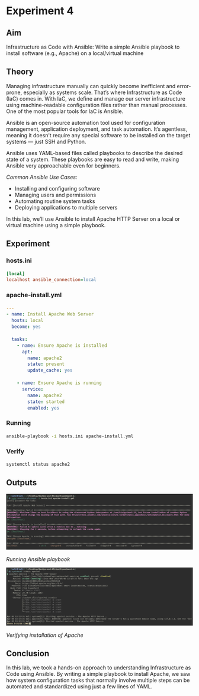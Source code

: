 # Experiment 4

## Aim

Infrastructure as Code with Ansible: Write a simple Ansible playbook to install software (e.g., Apache) on a local/virtual machine

## Theory

Managing infrastructure manually can quickly become inefficient and error-prone, especially as systems scale. That’s where Infrastructure as Code (IaC) comes in. With IaC, we define and manage our server infrastructure using machine-readable configuration files rather than manual processes. One of the most popular tools for IaC is Ansible.

Ansible is an open-source automation tool used for configuration management, application deployment, and task automation. It’s agentless, meaning it doesn’t require any special software to be installed on the target systems — just SSH and Python.

Ansible uses YAML-based files called playbooks to describe the desired state of a system. These playbooks are easy to read and write, making Ansible very approachable even for beginners.

_Common Ansible Use Cases:_

- Installing and configuring software
- Managing users and permissions
- Automating routine system tasks
- Deploying applications to multiple servers

In this lab, we’ll use Ansible to install Apache HTTP Server on a local or virtual machine using a simple playbook.

## Experiment

### hosts.ini

```ini
[local]
localhost ansible_connection=local
```

### apache-install.yml

```yaml
---
- name: Install Apache Web Server
  hosts: local
  become: yes

  tasks:
    - name: Ensure Apache is installed
      apt:
        name: apache2
        state: present
        update_cache: yes

    - name: Ensure Apache is running
      service:
        name: apache2
        state: started
        enabled: yes
```

### Running

```sh
ansible-playbook -i hosts.ini apache-install.yml
```

### Verify

```sh
systemctl status apache2
```

## Outputs

![](./outputs/1.png)

_Running Ansible playbook_

![](./outputs/2.png)

_Verifying installation of Apache_

## Conclusion

In this lab, we took a hands-on approach to understanding Infrastructure as Code using Ansible. By writing a simple playbook to install Apache, we saw how system configuration tasks that normally involve multiple steps can be automated and standardized using just a few lines of YAML.
